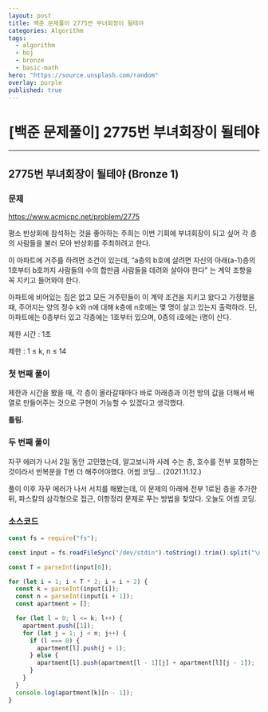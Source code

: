 ```yaml
---
layout: post
title: 백준 문제풀이 2775번 부녀회장이 될테야
categories: Algorithm
tags:
  - algorithm
  - boj
  - bronze
  - basic-math
hero: "https://source.unsplash.com/random"
overlay: purple
published: true
---
```


# <center>[백준 문제풀이] 2775번 부녀회장이 될테야</center>

---

## 2775번 부녀회장이 될테야 (Bronze 1)

### 문제

https://www.acmicpc.net/problem/2775

평소 반상회에 참석하는 것을 좋아하는 주희는 이번 기회에 부녀회장이 되고 싶어 각 층의 사람들을 불러 모아 반상회를 주최하려고 한다.

이 아파트에 거주를 하려면 조건이 있는데, “a층의 b호에 살려면 자신의 아래(a-1)층의 1호부터 b호까지 사람들의 수의 합만큼 사람들을 데려와 살아야 한다” 는 계약 조항을 꼭 지키고 들어와야 한다.

아파트에 비어있는 집은 없고 모든 거주민들이 이 계약 조건을 지키고 왔다고 가정했을 때, 주어지는 양의 정수 k와 n에 대해 k층에 n호에는 몇 명이 살고 있는지 출력하라. 단, 아파트에는 0층부터 있고 각층에는 1호부터 있으며, 0층의 i호에는 i명이 산다.

제한 시간 : 1초

제한 : 1 ≤ k, n ≤ 14

### 첫 번째 풀이

제한과 시간을 봤을 때, 각 층이 올라갈때마다 바로 아래층과 이전 방의 값을 더해서 배열로 만들어주는 것으로 구현이 가능할 수 있겠다고 생각했다.

**틀림.**

### 두 번째 풀이

자꾸 에러가 나서 2일 동안 고민했는데, 알고보니까 사례 수는 층, 호수를 전부 포함하는 것이라서 반복문을 T번 더 해주어야했다. 어썸 코딩... (2021.11.12.)

풀이 이후 자꾸 에러가 나서 서치를 해봤는데, 이 문제의 아래에 전부 1로된 층을 추가한 뒤, 파스칼의 삼각형으로 접근, 이항정리 문제로 푸는 방법을 찾았다. 오늘도 어썸 코딩.

### 소스코드

```js
const fs = require("fs");

const input = fs.readFileSync("/dev/stdin").toString().trim().split("\n");

const T = parseInt(input[0]);

for (let i = 1; i < T * 2; i = i + 2) {
  const k = parseInt(input[i]);
  const n = parseInt(input[i + 1]);
  const apartment = [];

  for (let l = 0; l <= k; l++) {
    apartment.push([1]);
    for (let j = 1; j < n; j++) {
      if (l === 0) {
        apartment[l].push(j + 1);
      } else {
        apartment[l].push(apartment[l - 1][j] + apartment[l][j - 1]);
      }
    }
  }
  console.log(apartment[k][n - 1]);
}
```
